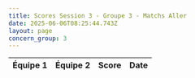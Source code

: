 ```yaml
---
title: Scores Session 3 - Groupe 3 - Matchs Aller
date: 2025-06-06T08:25:44.743Z
layout: page
concern_group: 3
---
```




| Équipe 1 | Équipe 2 | Score | Date |
|----------|----------|-------|------|


